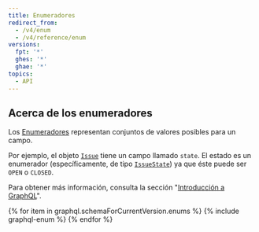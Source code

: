 ```yaml
---
title: Enumeradores
redirect_from:
  - /v4/enum
  - /v4/reference/enum
versions:
  fpt: '*'
  ghes: '*'
  ghae: '*'
topics:
  - API
---
```


## Acerca de los enumeradores

Los [Enumeradores](https://graphql.github.io/graphql-spec/June2018/#sec-Enums) representan conjuntos de valores posibles para un campo.

Por ejemplo, el objeto [`Issue`](/graphql/reference/objects#issue) tiene un campo llamado `state`. El estado es un enumerador (específicamente, de tipo [`IssueState`](/graphql/reference/enums#issuestate)) ya que éste puede ser `OPEN` o `CLOSED`.

Para obtener más información, consulta la sección "[Introducción a GraphQL](/graphql/guides/introduction-to-graphql)".

{% for item in graphql.schemaForCurrentVersion.enums %}
  {% include graphql-enum %}
{% endfor %}
